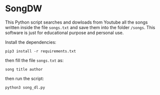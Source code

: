 # SongDW

This Python script searches and dowloads from Youtube all the songs written inside the file `songs.txt` and save them into the folder `/songs`. This software is just for educational purpose and personal use.

Install the dependencies:

    pip3 install -r requirements.txt

then fill the file `songs.txt` as:

    song title author

then run the script:

    python3 song_dl.py

